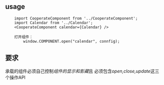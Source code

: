 ## usage
```
    import CooperateComponent from '../CooperateComponent';
    import Calendar from '../Calendar';
    <CooperateComponent calendar={Calendar} />
    
    打开组件：
        window.COMPONENT.open("calendar", connfig);
```

## 要求
承载的组件必须自己控制*组件的显示和影藏*且 必须包含*open,close,update*这三个操作API
